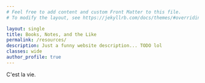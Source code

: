 ```yaml
---
# Feel free to add content and custom Front Matter to this file.
# To modify the layout, see https://jekyllrb.com/docs/themes/#overriding-theme-defaults

layout: single
title: Books, Notes, and the Like
permalink: /resources/
description: Just a funny website description... TODO lol
classes: wide
author_profile: true
---
```


C'est la vie.